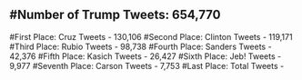 #Number of Trump Tweets: 654,770
---
#First Place: Cruz Tweets - 130,106
#Second Place: Clinton Tweets - 119,171
#Third Place: Rubio Tweets - 98,738
#Fourth Place: Sanders Tweets - 42,376
#Fifth Place: Kasich Tweets - 26,427
#Sixth Place: Jeb! Tweets - 9,977
#Seventh Place: Carson Tweets - 7,753
#Last Place: Total Tweets -  
